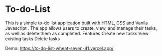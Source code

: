 # To-do-List
This is a simple to-do list application built with HTML, CSS and Vanila Javascript . The app allows users to create, view, and manage their tasks, as well as delete them as completed. Features      Create new tasks     View existing tasks      Delete tasks     

Demo:  https://to-do-list-wheat-seven-41.vercel.app/
